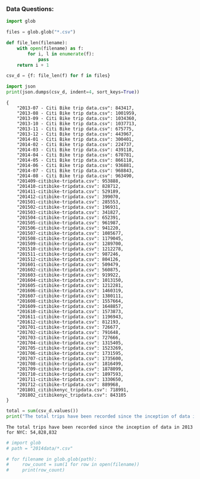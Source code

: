 
### Data Questions:


```python
import glob

files = glob.glob("*.csv")

def file_len(filename):
    with open(filename) as f:
        for i, l in enumerate(f):
            pass
    return i + 1

csv_d = {f: file_len(f) for f in files}
```


```python
import json
print(json.dumps(csv_d, indent=4, sort_keys=True))
```

    {
        "2013-07 - Citi Bike trip data.csv": 843417,
        "2013-08 - Citi Bike trip data.csv": 1001959,
        "2013-09 - Citi Bike trip data.csv": 1034360,
        "2013-10 - Citi Bike trip data.csv": 1037713,
        "2013-11 - Citi Bike trip data.csv": 675775,
        "2013-12 - Citi Bike trip data.csv": 443967,
        "2014-01 - Citi Bike trip data.csv": 300401,
        "2014-02 - Citi Bike trip data.csv": 224737,
        "2014-03 - Citi Bike trip data.csv": 439118,
        "2014-04 - Citi Bike trip data.csv": 670781,
        "2014-05 - Citi Bike trip data.csv": 866118,
        "2014-06 - Citi Bike trip data.csv": 936881,
        "2014-07 - Citi Bike trip data.csv": 968843,
        "2014-08 - Citi Bike trip data.csv": 963490,
        "201409-citibike-tripdata.csv": 953888,
        "201410-citibike-tripdata.csv": 828712,
        "201411-citibike-tripdata.csv": 529189,
        "201412-citibike-tripdata.csv": 399070,
        "201501-citibike-tripdata.csv": 285553,
        "201502-citibike-tripdata.csv": 196931,
        "201503-citibike-tripdata.csv": 341827,
        "201504-citibike-tripdata.csv": 652391,
        "201505-citibike-tripdata.csv": 961987,
        "201506-citibike-tripdata.csv": 941220,
        "201507-citibike-tripdata.csv": 1085677,
        "201508-citibike-tripdata.csv": 1179045,
        "201509-citibike-tripdata.csv": 1289700,
        "201510-citibike-tripdata.csv": 1212278,
        "201511-citibike-tripdata.csv": 987246,
        "201512-citibike-tripdata.csv": 804126,
        "201601-citibike-tripdata.csv": 509479,
        "201602-citibike-tripdata.csv": 560875,
        "201603-citibike-tripdata.csv": 919922,
        "201604-citibike-tripdata.csv": 1013150,
        "201605-citibike-tripdata.csv": 1212281,
        "201606-citibike-tripdata.csv": 1460319,
        "201607-citibike-tripdata.csv": 1380111,
        "201608-citibike-tripdata.csv": 1557664,
        "201609-citibike-tripdata.csv": 1648857,
        "201610-citibike-tripdata.csv": 1573873,
        "201611-citibike-tripdata.csv": 1196943,
        "201612-citibike-tripdata.csv": 812193,
        "201701-citibike-tripdata.csv": 726677,
        "201702-citibike-tripdata.csv": 791648,
        "201703-citibike-tripdata.csv": 727666,
        "201704-citibike-tripdata.csv": 1315405,
        "201705-citibike-tripdata.csv": 1523269,
        "201706-citibike-tripdata.csv": 1731595,
        "201707-citibike-tripdata.csv": 1735600,
        "201708-citibike-tripdata.csv": 1816499,
        "201709-citibike-tripdata.csv": 1878099,
        "201710-citibike-tripdata.csv": 1897593,
        "201711-citibike-tripdata.csv": 1330650,
        "201712-citibike-tripdata.csv": 889968,
        "201801_citibikenyc_tripdata.csv": 718991,
        "201802_citibikenyc_tripdata.csv": 843105
    }



```python
total = sum(csv_d.values())
print("The total trips have been recorded since the inception of data in 2013 for NYC: " "{0:,}".format(total))
```

    The total trips have been recorded since the inception of data in 2013 for NYC: 54,828,832



```python
# import glob
# path = "2014data/*.csv"

# for filename in glob.glob(path):
#     row_count = sum(1 for row in open(filename))
#     print(row_count)
```
